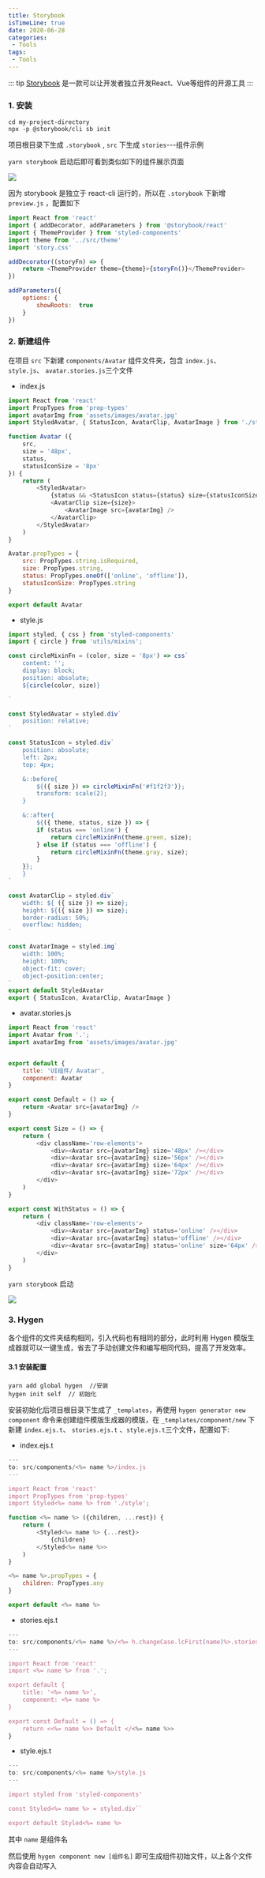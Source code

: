 ```yaml
---
title: Storybook
isTimeLine: true
date: 2020-06-28
categories:
 - Tools
tags:
 - Tools
---
```


::: tip
[Storybook](https://storybook.js.org) 是一款可以让开发者独立开发React、Vue等组件的开源工具
:::
<!-- more -->

### 1. 安装
```
cd my-project-directory
npx -p @storybook/cli sb init
```

项目根目录下生成 `.storybook` , `src` 下生成 `stories`---组件示例

`yarn storybook` 启动后即可看到类似如下的组件展示页面

![](https://tva1.sinaimg.cn/large/007S8ZIlly1gge3fay2lyj30va0jb408.jpg)

因为 storybook 是独立于 react-cli 运行的，所以在 `.storybook` 下新增 `preview.js` ，配置如下

```js
import React from 'react'
import { addDecorator, addParameters } from '@storybook/react'
import { ThemeProvider } from 'styled-components'
import theme from '../src/theme'
import 'story.css'

addDecorator((storyFn) => {
    return <ThemeProvider theme={theme}>{storyFn()}</ThemeProvider>
})

addParameters({
    options: {
        showRoots:  true
    }
})
```

### 2. 新建组件
在项目 `src` 下新建 `components/Avatar` 组件文件夹，包含 `index.js`、 `style.js`、 `avatar.stories.js`三个文件

+ index.js

```js
import React from 'react'
import PropTypes from 'prop-types'
import avatarImg from 'assets/images/avatar.jpg'
import StyledAvatar, { StatusIcon, AvatarClip, AvatarImage } from './style';

function Avatar ({
    src,
    size = '48px',
    status,
    statusIconSize = '8px'
}) {
    return (
        <StyledAvatar>
            {status && <StatusIcon status={status} size={statusIconSize}></StatusIcon>}
            <AvatarClip size={size}>
                <AvatarImage src={avatarImg} />
            </AvatarClip>
        </StyledAvatar>
    )
}

Avatar.propTypes = {
    src: PropTypes.string.isRequired,
    size: PropTypes.string,
    status: PropTypes.oneOf(['online', 'offline']),
    statusIconSize: PropTypes.string
}

export default Avatar
```

+ style.js

```js
import styled, { css } from 'styled-components'
import { circle } from 'utils/mixins';

const circleMixinFn = (color, size = '8px') => css`
    content: '';
    display: block;
    position: absolute;
    ${circle(color, size)}

`

const StyledAvatar = styled.div`
    position: relative;
`

const StatusIcon = styled.div`
    position: absolute;
    left: 2px;
    top: 4px;

    &::before{
        ${({ size }) => circleMixinFn('#f1f2f3')};
        transform: scale(2);
    }

    &::after{
        ${({ theme, status, size }) => {
        if (status === 'online') {
            return circleMixinFn(theme.green, size);
        } else if (status === 'offline') {
            return circleMixinFn(theme.gray, size);
        }
    }};
    }
`

const AvatarClip = styled.div`
    width: ${ ({ size }) => size};
    height: ${({ size }) => size};
    border-radius: 50%;
    overflow: hidden;
`

const AvatarImage = styled.img`
    width: 100%;
    height: 100%;
    object-fit: cover;
    object-position:center;
`
export default StyledAvatar
export { StatusIcon, AvatarClip, AvatarImage }
```

+ avatar.stories.js

```js
import React from 'react'
import Avatar from '.';
import avatarImg from 'assets/images/avatar.jpg'


export default {
    title: 'UI组件/ Avatar',
    component: Avatar
}

export const Default = () => {
    return <Avatar src={avatarImg} />
}

export const Size = () => {
    return (
        <div className='row-elements'>
            <div><Avatar src={avatarImg} size='48px' /></div>
            <div><Avatar src={avatarImg} size='56px' /></div>
            <div><Avatar src={avatarImg} size='64px' /></div>
            <div><Avatar src={avatarImg} size='72px' /></div>
        </div>
    )
}

export const WithStatus = () => {
    return (
        <div className='row-elements'>
            <div><Avatar src={avatarImg} status='online' /></div>
            <div><Avatar src={avatarImg} status='offline' /></div>
            <div><Avatar src={avatarImg} status='online' size='64px' /></div>
        </div>
    )
}
```
`yarn storybook` 启动

![](https://tva1.sinaimg.cn/large/007S8ZIlly1gge3e1px0lj30tm0jntah.jpg)

### 3. Hygen
各个组件的文件夹结构相同，引入代码也有相同的部分，此时利用 Hygen 模版生成器就可以一键生成，省去了手动创建文件和编写相同代码，提高了开发效率。

#### 3.1 安装配置
```
yarn add global hygen  //安装
hygen init self  // 初始化
```
安装初始化后项目根目录下生成了 `_templates`，再使用 `hygen generator new component` 命令来创建组件模版生成器的模版，在 `_templates/component/new` 下新建 `index.ejs.t`、 `stories.ejs.t` 、`style.ejs.t`三个文件，配置如下:

+ index.ejs.t 

```js
---
to: src/components/<%= name %>/index.js
---

import React from 'react'
import PropTypes from 'prop-types'
import Styled<%= name %> from './style';

function <%= name %> ({children, ...rest}) {
    return (
        <Styled<%= name %> {...rest}>
            {children}
        </Styled<%= name %>>
    )
}

<%= name %>.propTypes = {
    children: PropTypes.any
}

export default <%= name %>
```
+ stories.ejs.t 

```js
---
to: src/components/<%= name %>/<%= h.changeCase.lcFirst(name)%>.stories.js
---

import React from 'react'
import <%= name %> from '.';

export default {
    title: '<%= name %>',
    component: <%= name %>
}

export const Default = () => {
    return <<%= name %>> Default </<%= name %>>
}
```
+ style.ejs.t 

```js
---
to: src/components/<%= name %>/style.js
---

import styled from 'styled-components'

const Styled<%= name %> = styled.div``

export default Styled<%= name %> 
```
其中 `name` 是组件名

然后使用 `hygen component new [组件名]` 即可生成组件初始文件，以上各个文件内容会自动写入





